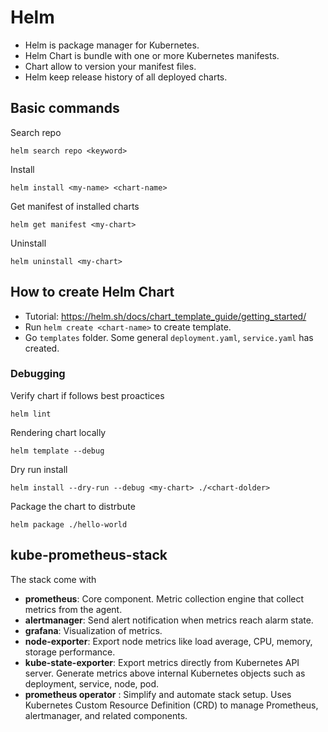 # Helm

- Helm is package manager for Kubernetes.
- Helm Chart is bundle with one or more Kubernetes manifests.
- Chart allow to version your manifest files.
- Helm keep release history of all deployed charts.

## Basic commands

Search repo
```
helm search repo <keyword>
```

Install
```
helm install <my-name> <chart-name>
```

Get manifest of installed charts
```
helm get manifest <my-chart>
```

Uninstall
```
helm uninstall <my-chart>
```

## How to create Helm Chart

- Tutorial: https://helm.sh/docs/chart_template_guide/getting_started/
- Run `helm create <chart-name>` to create template.
- Go `templates` folder. Some general `deployment.yaml`, `service.yaml` has created.

### Debugging

Verify chart if follows best proactices
```
helm lint
``` 

Rendering chart locally
```
helm template --debug
```

Dry run install
```
helm install --dry-run --debug <my-chart> ./<chart-dolder>
```

Package the chart to distrbute
```
helm package ./hello-world
```

## kube-prometheus-stack

The stack come with

- **prometheus**: Core component. Metric collection engine that collect metrics from the agent.
- **alertmanager**: Send alert notification when metrics reach alarm state.
- **grafana**: Visualization of metrics.
- **node-exporter**: Export node metrics like load average, CPU, memory, storage performance.
- **kube-state-exporter**: Export metrics directly from Kubernetes API server. Generate metrics above internal Kubernetes objects such as deployment, service, node, pod.
- **prometheus operator**   : Simplify and automate stack setup. Uses Kubernetes Custom Resource Definition (CRD) to manage Prometheus, alertmanager, and related components.